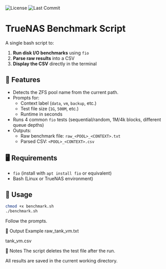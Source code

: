 ![License](https://img.shields.io/github/license/ShipwreckIII/LinuxDiskMark)
![Last Commit](https://img.shields.io/github/last-commit/ShipwreckIII/LinuxDiskMark)

# TrueNAS Benchmark Script

A single bash script to:

1. **Run disk I/O benchmarks** using `fio`
2. **Parse raw results** into a CSV
3. **Display the CSV** directly in the terminal

## 🔧 Features

- Detects the ZFS pool name from the current path.
- Prompts for:
  - Context label (`data`, `vm`, `backup`, etc.)
  - Test file size (`1G`, `500M`, etc.)
  - Runtime in seconds
- Runs 4 common `fio` tests (sequential/random, 1M/4k blocks, different queue depths)
- Outputs:
  - Raw benchmark file: `raw_<POOL>_<CONTEXT>.txt`
  - Parsed CSV: `<POOL>_<CONTEXT>.csv`

## 🖥️ Requirements

- `fio` (install with `apt install fio` or equivalent)
- Bash (Linux or TrueNAS environment)

## 🚀 Usage

```bash
chmod +x benchmark.sh
./benchmark.sh
```
Follow the prompts.


📁 Output Example
raw_tank_vm.txt

tank_vm.csv

📝 Notes
The script deletes the test file after the run.

All results are saved in the current working directory.
